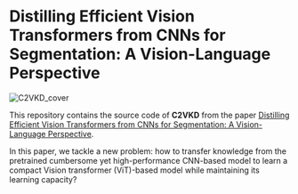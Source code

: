 # Distilling Efficient Vision Transformers from CNNs for Segmentation: A Vision-Language Perspective

![C2VKD_cover](https://user-images.githubusercontent.com/49426295/208649286-b3f08a0e-5444-447e-9c03-d638aaa9380a.jpg)

This repository contains the source code of **C2VKD** from the paper [Distilling Efficient Vision Transformers from CNNs for Segmentation: A Vision-Language Perspective]().

In this paper, we tackle a new problem: how to transfer knowledge from the pretrained cumbersome yet high-performance CNN-based model to learn a compact Vision transformer (ViT)-based model while maintaining its learning capacity?
